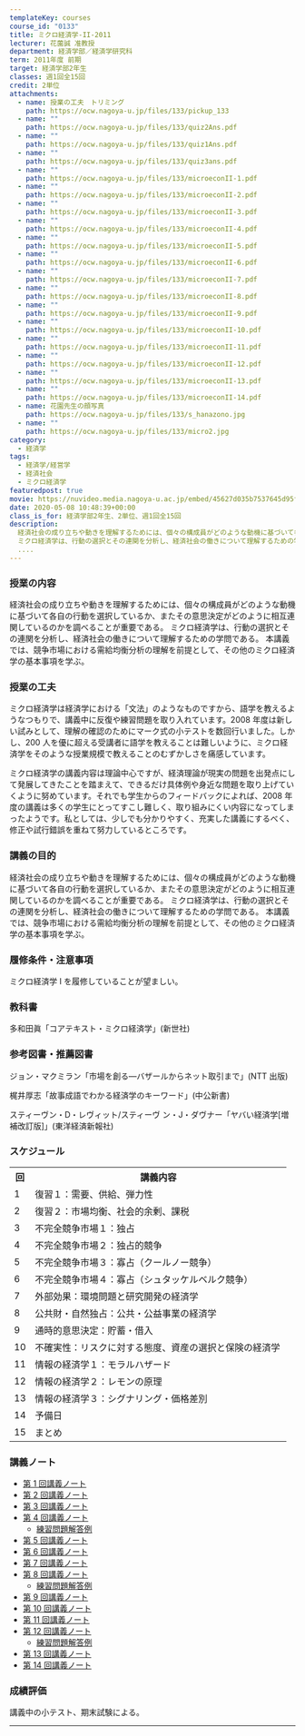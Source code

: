 ```yaml
---
templateKey: courses
course_id: "0133"
title: ミクロ経済学-II-2011
lecturer: 花薗誠 准教授
department: 経済学部／経済学研究科
term: 2011年度 前期
target: 経済学部2年生
classes: 週1回全15回
credit: 2単位
attachments:
  - name: 授業の工夫　トリミング
    path: https://ocw.nagoya-u.jp/files/133/pickup_133
  - name: ""
    path: https://ocw.nagoya-u.jp/files/133/quiz2Ans.pdf
  - name: ""
    path: https://ocw.nagoya-u.jp/files/133/quiz1Ans.pdf
  - name: ""
    path: https://ocw.nagoya-u.jp/files/133/quiz3ans.pdf
  - name: ""
    path: https://ocw.nagoya-u.jp/files/133/microeconII-1.pdf
  - name: ""
    path: https://ocw.nagoya-u.jp/files/133/microeconII-2.pdf
  - name: ""
    path: https://ocw.nagoya-u.jp/files/133/microeconII-3.pdf
  - name: ""
    path: https://ocw.nagoya-u.jp/files/133/microeconII-4.pdf
  - name: ""
    path: https://ocw.nagoya-u.jp/files/133/microeconII-5.pdf
  - name: ""
    path: https://ocw.nagoya-u.jp/files/133/microeconII-6.pdf
  - name: ""
    path: https://ocw.nagoya-u.jp/files/133/microeconII-7.pdf
  - name: ""
    path: https://ocw.nagoya-u.jp/files/133/microeconII-8.pdf
  - name: ""
    path: https://ocw.nagoya-u.jp/files/133/microeconII-9.pdf
  - name: ""
    path: https://ocw.nagoya-u.jp/files/133/microeconII-10.pdf
  - name: ""
    path: https://ocw.nagoya-u.jp/files/133/microeconII-11.pdf
  - name: ""
    path: https://ocw.nagoya-u.jp/files/133/microeconII-12.pdf
  - name: ""
    path: https://ocw.nagoya-u.jp/files/133/microeconII-13.pdf
  - name: ""
    path: https://ocw.nagoya-u.jp/files/133/microeconII-14.pdf
  - name: 花園先生の顔写真
    path: https://ocw.nagoya-u.jp/files/133/s_hanazono.jpg
  - name: ""
    path: https://ocw.nagoya-u.jp/files/133/micro2.jpg
category:
  - 経済学
tags:
  - 経済学/経営学
  - 経済社会
  - ミクロ経済学
featuredpost: true
movie: https://nuvideo.media.nagoya-u.ac.jp/embed/45627d035b7537645d95fd0ad2eaa115aac415bd
date: 2020-05-08 10:48:39+00:00
class_is_for: 経済学部2年生、2単位、週1回全15回
description:
  経済社会の成り立ちや動きを理解するためには、個々の構成員がどのような動機に基づいて各自の行動を選択しているか、またその意思決定がどのように相互連関しているのかを調べることが重要である。
  ミクロ経済学は、行動の選択とその連関を分析し、経済社会の働きについて理解するための学問である。 本講義では、競争市場における需給均衡分析の理解を前提として、その他のミクロ経済学の基本事項を学ぶ。
  ....
---
```


### 授業の内容

経済社会の成り立ちや動きを理解するためには、個々の構成員がどのような動機に基づいて各自の行動を選択しているか、またその意思決定がどのように相互連関しているのかを調べることが重要である。 ミクロ経済学は、行動の選択とその連関を分析し、経済社会の働きについて理解するための学問である。 本講義では、競争市場における需給均衡分析の理解を前提として、その他のミクロ経済学の基本事項を学ぶ。

### 授業の工夫

ミクロ経済学は経済学における「文法」のようなものですから、語学を教えるようなつもりで、講義中に反復や練習問題を取り入れています。2008 年度は新しい試みとして、理解の確認のためにマーク式の小テストを数回行いました。しかし、200 人を優に超える受講者に語学を教えることは難しいように、ミクロ経済学をそのような授業規模で教えることのむずかしさを痛感しています。

ミクロ経済学の講義内容は理論中心ですが、経済理論が現実の問題を出発点にして発展してきたことを踏まえて、できるだけ具体例や身近な問題を取り上げていくように努めています。それでも学生からのフィードバックによれば、2008 年度の講義は多くの学生にとってすこし難しく、取り組みにくい内容になってしまったようです。私としては、少しでも分かりやすく、充実した講義にするべく、修正や試行錯誤を重ねて努力しているところです。

### 講義の目的

経済社会の成り立ちや動きを理解するためには、個々の構成員がどのような動機に基づいて各自の行動を選択しているか、またその意思決定がどのように相互連関しているのかを調べることが重要である。 ミクロ経済学は、行動の選択とその連関を分析し、経済社会の働きについて理解するための学問である。 本講義では、競争市場における需給均衡分析の理解を前提として、その他のミクロ経済学の基本事項を学ぶ。

### 履修条件・注意事項

ミクロ経済学 I を履修していることが望ましい。

### 教科書

多和田眞「コアテキスト・ミクロ経済学」(新世社)

### 参考図書・推薦図書

ジョン・マクミラン「市場を創る—バザールからネット取引まで」(NTT 出版)

梶井厚志「故事成語でわかる経済学のキーワード」(中公新書)

スティーヴン・D・レヴィット/スティーヴ ン・J・ダヴナー「ヤバい経済学[増補改訂版]」(東洋経済新報社)

<h3>スケジュール</h3>
<table class="basic" width="455">
<tr>
<th width="20" class="center">回</th>
<th width="435" class="center">講義内容</th>
</tr>
<tr>
<td width="20" class="center">1</td>
<td width="435">復習１：需要、供給、弾力性</td>
</tr>
<tr>
<td width="20" class="center">2</td>
<td width="435">復習２：市場均衡、社会的余剰、課税</td>
</tr>
<tr>
<td width="20" class="center">3</td>
<td width="435">不完全競争市場１：独占</td>
</tr>
<tr>
<td width="20" class="center">4</td>
<td width="435">不完全競争市場２：独占的競争</td>
</tr>
<tr>
<td width="20" class="center">5</td>
<td width="435">不完全競争市場３：寡占（クールノー競争）</td>
</tr>
<tr>
<td width="20" class="center">6</td>
<td width="435">不完全競争市場４：寡占（シュタッケルベルク競争）</td>
</tr>
<tr>
<td width="20" class="center">7</td>
<td width="435">外部効果：環境問題と研究開発の経済学</td>
</tr>
<tr>
<td width="20" class="center">8</td>
<td width="435">公共財・自然独占：公共・公益事業の経済学</td>
</tr>
<tr>
<td width="20" class="center">9</td>
<td width="435">通時的意思決定：貯蓄・借入</td>
</tr>
<tr>
<td width="20" class="center">10</td>
<td width="435">不確実性：リスクに対する態度、資産の選択と保険の経済学</td>
</tr>
<tr>
<td width="20" class="center">11</td>
<td width="435">情報の経済学１：モラルハザード</td>
</tr>
<tr>
<td width="20" class="center">12</td>
<td width="435">情報の経済学２：レモンの原理</td>
</tr>
<tr>
<td width="20" class="center">13</td>
<td width="435">情報の経済学３：シグナリング・価格差別</td>
</tr>
<tr>
<td width="20" class="center">14</td>
<td width="435">予備日</td>
</tr>
<tr>
<td width="20" class="center">15</td>
<td width="435">まとめ</td>
</tr>
</table>

### 講義ノート

- [第 1 回講義ノート](https://ocw.nagoya-u.jp/files/133/microeconII-1.pdf)
- [第 2 回講義ノート](https://ocw.nagoya-u.jp/files/133/microeconII-2.pdf)
- [第 3 回講義ノート](https://ocw.nagoya-u.jp/files/133/microeconII-3.pdf)
- [第 4 回講義ノート](https://ocw.nagoya-u.jp/files/133/microeconII-4.pdf)
  - [練習問題解答例](https://ocw.nagoya-u.jp/files/133/quiz1Ans.pdf)
- [第 5 回講義ノート](https://ocw.nagoya-u.jp/files/133/microeconII-5.pdf)
- [第 6 回講義ノート](https://ocw.nagoya-u.jp/files/133/microeconII-6.pdf)
- [第 7 回講義ノート](https://ocw.nagoya-u.jp/files/133/microeconII-7.pdf)
- [第 8 回講義ノート](https://ocw.nagoya-u.jp/files/133/microeconII-8.pdf)
  - [練習問題解答例](https://ocw.nagoya-u.jp/files/133/quiz2Ans.pdf)
- [第 9 回講義ノート](https://ocw.nagoya-u.jp/files/133/microeconII-9.pdf)
- [第 10 回講義ノート](https://ocw.nagoya-u.jp/files/133/microeconII-10.pdf)
- [第 11 回講義ノート](https://ocw.nagoya-u.jp/files/133/microeconII-11.pdf)
- [第 12 回講義ノート](https://ocw.nagoya-u.jp/files/133/microeconII-12.pdf)
  - [練習問題解答例](https://ocw.nagoya-u.jp/files/133/quiz3ans.pdf)
- [第 13 回講義ノート](https://ocw.nagoya-u.jp/files/133/microeconII-13.pdf)
- [第 14 回講義ノート](https://ocw.nagoya-u.jp/files/133/microeconII-14.pdf)

### 成績評価

講義中の小テスト、期末試験による。

---
